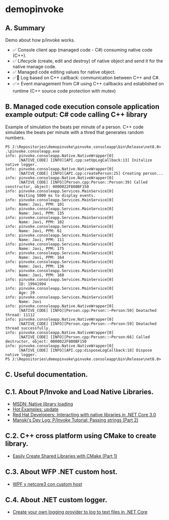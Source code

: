 # demopinvoke

## A. Summary

Demo about how p/invoke works.

- ✅ Console client app (managed code - C#) consuming native code (C++).
- ✅ Lifecycle (create, edit and destroy) of native object and send it for the native manage code.
- ✅ Managed code editing values for native object.
- ✅🚀 Log based on C++ callback: communication between C++ and C#.
- ✅⭐ Event management from C# using C++ callbacks and established on runtime (C++ source code protection with mutex)

## B. Managed code execution console application example output: **C# code calling C++ library**

Example of simulation the beats per minute of a person. C++ code simulates the beats per minute with a thred that generates random numbers.

```
PS J:\Repositories\demopinvoke\pinvoke.consoleapp\bin\Release\net8.0> .\pinvoke.consoleapp.exe
info: pinvoke.consoleapp.Native.NativeWrapper[0]
      [NATIVE_CODE] [INFO][API.cpp:setUpLogCallback:13] Initalize native logger.
info: pinvoke.consoleapp.Native.NativeWrapper[0]
      [NATIVE_CODE] [INFO][API.cpp:createPerson:25] Creating person...
info: pinvoke.consoleapp.Native.NativeWrapper[0]
      [NATIVE_CODE] [INFO][Person.cpp:Person::Person:39] Called constructor, object: 0000022F800BF150
info: pinvoke.consoleapp.Services.MainService[0]
      Waiting 5000 ms to display events.
info: pinvoke.consoleapp.Services.MainService[0]
      Name: Javi, PPM: 101
info: pinvoke.consoleapp.Services.MainService[0]
      Name: Javi, PPM: 135
info: pinvoke.consoleapp.Services.MainService[0]
      Name: Javi, PPM: 102
info: pinvoke.consoleapp.Services.MainService[0]
      Name: Javi, PPM: 61
info: pinvoke.consoleapp.Services.MainService[0]
      Name: Javi, PPM: 111
info: pinvoke.consoleapp.Services.MainService[0]
      Name: Javi, PPM: 175
info: pinvoke.consoleapp.Services.MainService[0]
      Name: Javi, PPM: 164
info: pinvoke.consoleapp.Services.MainService[0]
      Name: Javi, PPM: 136
info: pinvoke.consoleapp.Services.MainService[0]
      Name: Javi, PPM: 160
info: pinvoke.consoleapp.Services.MainService[0]
      ID: 19941994
info: pinvoke.consoleapp.Services.MainService[0]
      Age: 29
info: pinvoke.consoleapp.Services.MainService[0]
      Name: Javi
info: pinvoke.consoleapp.Native.NativeWrapper[0]
      [NATIVE_CODE] [INFO][Person.cpp:Person::~Person:50] Deatached thread: 11112
info: pinvoke.consoleapp.Native.NativeWrapper[0]
      [NATIVE_CODE] [INFO][Person.cpp:Person::~Person:59] Deatached thread successfully.
info: pinvoke.consoleapp.Native.NativeWrapper[0]
      [NATIVE_CODE] [INFO][Person.cpp:Person::~Person:66] Called destructor, object: 0000022F800BF150
info: pinvoke.consoleapp.Native.NativeWrapper[0]
      [NATIVE_CODE] [INFO][API.cpp:disposeLogCallback:18] Dispose native logger.
PS J:\Repositories\demopinvoke\pinvoke.consoleapp\bin\Release\net8.0>
```

## C. Useful documentation.

## C.1. About P/Invoke and Load Native Libraries.

- [MSDN: Native library loading](https://learn.microsoft.com/en-us/dotnet/standard/native-interop/native-library-loading)
- [Hot Examples: update](https://csharp.hotexamples.com/site/file?hash=0x5ea59faae95926824d1676d7e6534832f9b73f1c41d7e3f2622198711090b595&fullName=dd-trace-dotnet-master/tracer/src/Datadog.Trace/AppSec/Waf/WafNative.cs&project=lucaspimentel/dd-trace-dotnet)
- [Red Hat Developers: Interacting with native libraries in .NET Core 3.0](https://developers.redhat.com/blog/2019/09/06/interacting-with-native-libraries-in-net-core-3-0#)
- [Manski's Dev Log: P/Invoke Tutorial: Passing strings (Part 2)](https://manski.net/articles/dotnet/pinvoke-tutorial/part-2--passing-strings)


## C.2. C++ cross platform using CMake to create library.

- [Easily Create Shared Libraries with CMake (Part 1)](https://blog.shaduri.dev/easily-create-shared-libraries-with-cmake-part-1)

## C.3. About WFP .NET custom host.

- [WPF y netcore3 con custom host](https://www.eiximenis.dev/posts/2020-01-20-wpf-netcore3-customhost/)

## C.4. About .NET custom logger.

- [Create your own logging provider to log to text files in .NET Core](https://www.roundthecode.com/dotnet-tutorials/create-your-own-logging-provider-to-log-to-text-files-in-net-core)